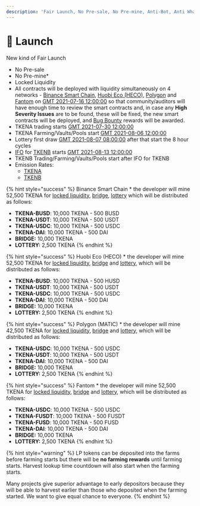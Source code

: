 ```yaml
---
description: 'Fair Launch, No Pre-sale, No Pre-mine, Anti-Bot, Anti Whale'
---
```


# 🚀 Launch

New kind of Fair Launch

* No Pre-sale
* No Pre-mine\*
* Locked Liquidity
* All contracts will be deployed with liquidity simultaneously on 4 networks - [Binance Smart Chain](https://www.binance.org/en/smartChain), [Huobi Eco \(HECO\)](https://www.hecochain.com/en-us/), [Polygon](https://polygon.technology/) and [Fantom](https://fantom.foundation/) on [GMT 2021-07-16 12:00:00](https://www.timeanddate.com/countdown/generic?iso=2021-07-16T12:00:00Z&font=sanserif&p0=769&csz=0&msg=DEFIFinance.one%20|%20Contracts) so that community/auditors will have enough time to review the smart contracts and, in case any **High Severity Issues** are to be found, these will be fixed, the new smart contracts will be deployed, and [Bug Bounty](security/bug-bounty.md) rewards will be awarded.
* TKENA trading starts [GMT 2021-07-30 12:00:00](https://www.timeanddate.com/countdown/generic?iso=2021-07-30T12:00:00Z&font=sanserif&p0=769&csz=0&msg=DEFIFinance.one%20|%20TKENA%20trading)
* TKENA Farming/Vaults/Pools start [GMT 2021-08-06 12:00:00](https://www.timeanddate.com/countdown/generic?iso=2021-08-06T12:00:00Z&font=sanserif&p0=769&csz=0&msg=DEFIFinance.one%20|%20TKENA%20Farming)
* Lottery first draw [GMT 2021-08-07 08:00:00](https://www.timeanddate.com/countdown/generic?iso=2021-08-06T12:00:00Z&font=sanserif&p0=769&csz=0&msg=DEFIFinance.one%20|%20TKENA%20Farming) after that start the 8 hour cycles
* [IFO](features/tkenb-ifo.md) for [TKENB](tokenomics/tkenb.md) starts [GMT 2021-08-13 12:00:00](https://www.timeanddate.com/countdown/generic?iso=2021-08-13T12:00:00Z&font=sanserif&p0=769&csz=0&msg=DEFIFinance.one%20|%20IFO%20TKENB)
* TKENB Trading/Farming/Vaults/Pools start after IFO for TKENB
* Emission Rates:
  * [TKENA](tokenomics/tkenb.md)
  * [TKENB](tokenomics/tkena.md)

{% hint style="success" %}
Binance Smart Chain \* the developer will mine 52,500 TKENA for [locked liquidity](features/locked-liquidity.md), [bridge](features/token-bridge.md), [lottery](features/lottery.md) which will be distributed as follows:

* **TKENA-BUSD**: 10,000 TKENA - 500 BUSD
* **TKENA-USDT**: 10,000 TKENA - 500 USDT
* **TKENA-USDC**: 10,000 TKENA - 500 USDC
* **TKENA-DAI**:     10,000 TKENA - 500 DAI
* **BRIDGE:**            10,000 TKENA
* **LOTTERY:**           2,500 TKENA
{% endhint %}

{% hint style="success" %}
Huobi Eco \(HECO\) \* the developer will mine 52,500 TKENA for [locked liquidity](features/locked-liquidity.md), [bridge](features/token-bridge.md) and [lottery](features/lottery.md), which will be distributed as follows:

* **TKENA-BUSD**: 10,000 TKENA - 500 HUSD
* **TKENA-USDT**: 10,000 TKENA - 500 USDT
* **TKENA-USDC**: 10,000 TKENA - 500 USDC
* **TKENA-DAI**:     10,000 TKENA - 500 DAI
* **BRIDGE:**            10,000 TKENA
* **LOTTERY:**           2,500 TKENA
{% endhint %}

{% hint style="success" %}
Polygon \(MATIC\) \* the developer will mine 42,500 TKENA for [locked liquidity](features/locked-liquidity.md), [bridge](features/token-bridge.md) and [lottery](features/lottery.md), which will be distributed as follows:

* **TKENA-USDC**: 10,000 TKENA - 500 USDC
* **TKENA-USDT**: 10,000 TKENA - 500 USDT
* **TKENA-DAI**:     10,000 TKENA - 500 DAI
* **BRIDGE:**            10,000 TKENA
* **LOTTERY:**           2,500 TKENA
{% endhint %}

{% hint style="success" %}
Fantom \* the developer will mine 52,500 TKENA for [locked liquidity](features/locked-liquidity.md), [bridge](features/token-bridge.md) and [lottery](features/lottery.md), which will be distributed as follows:

* **TKENA-USDC**:   10,000 TKENA - 500 USDC
* **TKENA-FUSDT**: 10,000 TKENA - 500 FUSDT
* **TKENA-FUSD**:   10,000 TKENA - 500 FUSD
* **TKENA-DAI**:       10,000 TKENA - 500 DAI
* **BRIDGE:**              10,000 TKENA
* **LOTTERY:**             2,500 TKENA
{% endhint %}

{% hint style="warning" %}
LP tokens can be deposited into the farms before farming starts but there will be **no farming rewards** until farming starts. Harvest lookup time countdown will also start when the farming starts.

Many projects give superior advantage to early depositors because they will be able to harvest earlier than those who deposited when the farming started. We want to give equal chance to everyone.
{% endhint %}

​

​

​

